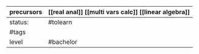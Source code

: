 | precursors | [[real anal]] [[multi vars calc]] [[linear algebra]] |
| ---------- | ---------------------------------------------------- |
| status:    | #tolearn                                             |
| #tags      |                                                      |
| level      | #bachelor                                            |
